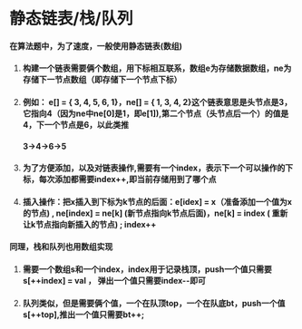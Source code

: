 # 静态链表/栈/队列

#### 在算法题中，为了速度，一般使用静态链表(数组)

1. #### 构建一个链表需要俩个数组，用下标相互联系，数组e为存储数据数组，ne为存储下一节点数组（即存储下一个节点下标）

2. #### 例如： e[] = {  3, 4, 5, 6, 1}，ne[] = { 1, 3, 4,  2}这个链表意思是头节点是3，它指向4（因为ne中ne[0]是1，即e[1]),第二个节点（头节点后一个）的值是4，下一个节点是6，以此类推

   #### 		3->4->6->5

3. #### 为了方便添加，以及对链表操作,需要有一个index，表示下一个可以操作的下标，每次添加都需要index++,即当前存储用到了哪个点

4. #### 插入操作：把x插入到下标为k节点的后面：e[idex] = x（准备添加一个值为x的节点) , ne[index] = ne[k] (新节点指向k节点后面)，ne[k] = index  ( 重新让k节点指向新插入的节点) ; index++

#### 同理，栈和队列也用数组实现

1. #### 需要一个数组s和一个index，index用于记录栈顶，push一个值只需要s[++index] = val ， 弹出一个值只需要index--即可

2. #### 队列类似，但是需要俩个值，一个在队顶top，一个在队底bt，push一个值 s[++top],推出一个值只需要bt++;
